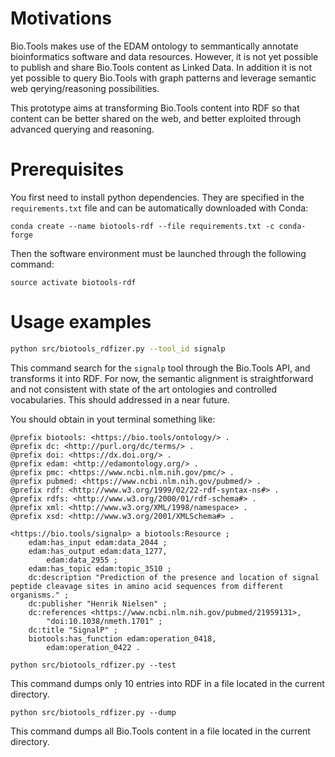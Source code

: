 # Motivations
Bio.Tools makes use of the EDAM ontology to semmantically annotate bioinformatics software and data resources. However, it is not yet possible to publish and share Bio.Tools content as Linked Data. In addition it is not yet possible to query Bio.Tools with graph patterns and leverage semantic web qerying/reasoning possibilities. 

This prototype aims at transforming Bio.Tools content into RDF so that content can be better shared on the web, and better exploited through advanced querying and reasoning. 

# Prerequisites
You first need to install python dependencies. They are specified in the `requirements.txt` file and can be automatically downloaded with Conda: 
```
conda create --name biotools-rdf --file requirements.txt -c conda-forge
```
Then the software environment must be launched through the following command: 
```
source activate biotools-rdf 
```

# Usage examples
```sh
python src/biotools_rdfizer.py --tool_id signalp
```
This command search for the `signalp` tool through the Bio.Tools API, and transforms it into RDF. For now, the semantic alignment is straightforward and not consistent with state of the art ontologies and controlled vocabularies. This should addressed in a near future. 

You should obtain in yout terminal something like:
```turtle
@prefix biotools: <https://bio.tools/ontology/> .
@prefix dc: <http://purl.org/dc/terms/> .
@prefix doi: <https://dx.doi.org/> .
@prefix edam: <http://edamontology.org/> .
@prefix pmc: <https://www.ncbi.nlm.nih.gov/pmc/> .
@prefix pubmed: <https://www.ncbi.nlm.nih.gov/pubmed/> .
@prefix rdf: <http://www.w3.org/1999/02/22-rdf-syntax-ns#> .
@prefix rdfs: <http://www.w3.org/2000/01/rdf-schema#> .
@prefix xml: <http://www.w3.org/XML/1998/namespace> .
@prefix xsd: <http://www.w3.org/2001/XMLSchema#> .

<https://bio.tools/signalp> a biotools:Resource ;
    edam:has_input edam:data_2044 ;
    edam:has_output edam:data_1277,
        edam:data_2955 ;
    edam:has_topic edam:topic_3510 ;
    dc:description "Prediction of the presence and location of signal peptide cleavage sites in amino acid sequences from different organisms." ;
    dc:publisher "Henrik Nielsen" ;
    dc:references <https://www.ncbi.nlm.nih.gov/pubmed/21959131>,
        "doi:10.1038/nmeth.1701" ;
    dc:title "SignalP" ;
    biotools:has_function edam:operation_0418,
        edam:operation_0422 .

```


```
python src/biotools_rdfizer.py --test
```
This command dumps only 10 entries into RDF in a file located in the current directory. 

```
python src/biotools_rdfizer.py --dump
```
This command dumps all Bio.Tools content in a file located in the current directory. 
